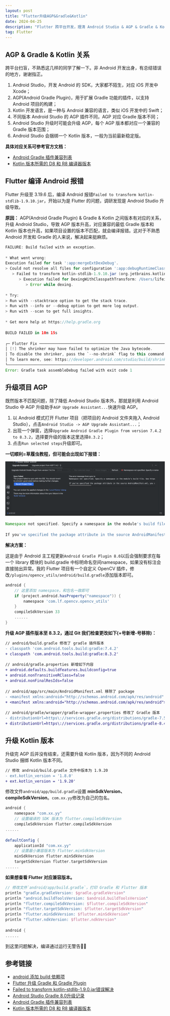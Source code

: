 ```yaml
---
layout: post
title: "Flutter升级AGP&Gradle&Kotlin"
date: 2024-04-25
description: "Flutter 跨平台开发，理清 Android Studio & AGP & Gradle & Kotlin 的关系，升级解决版本不匹配导致的编译问题。"
tag: Flutter
--- 
```


## AGP & Gradle & Kotlin 关系

跨平台扫盲，不熟悉这几样的同学了解一下。非 Android 开发出身，有总结错误的地方，谢谢指正。

1. Android Studio，开发 Android 的 SDK，大家都不陌生，对应 iOS 开发中 Xcode；
2. AGP(Android Gradle Plugin)，用于扩展 Gradle 功能的插件，以支持 Android 项目的构建；
3. Kotlin 开发语言，是一种与 Android 兼容的语言，类似 iOS 开发中的 Swift；
4. 不同版本 Android Studio 的 AGP 插件不同，AGP 对应 Gradle 版本不同；
5. Android Studio 升级时可能会升级 AGP，每个 AGP 版本都对应一个兼容的 Gradle 版本范围；
6. Android Studio 会捆绑一个 Kotlin 版本，一般为当前最新稳定版。

**具体对应关系可参考官方文档：**

* [Android Gradle 插件兼容列表](https://developer.android.google.cn/build/releases/gradle-plugin?hl=zh-cn)
* [Kotlin 版本所需的 D8 和 R8 编译器版本](https://developer.android.com/build/kotlin-support?hl=zh-cn)

## Flutter 编译 Android 报错

Flutter 升级至 3.19.6 后，编译 Android 报错`Failed to transform kotlin-stdlib-1.9.10.jar`，开始以为是 Flutter 的问题，调研发现是 Android Studio 升级导致。

**原因：** AGP(Android Gradle Plugin) & Gradle & Kotlin 之间版本有对应的关系，升级 Android Studio，导致 AGP 版本升高，对应兼容的最低 Gradle 版本和 Kotlin 版本也升高，如果项目设置的版本不匹配，就会编译报错。这对于不熟悉 Android 开发和 Gradle 的人来说，解决起来挺麻烦。

```groovy
FAILURE: Build failed with an exception.

* What went wrong:
Execution failed for task ':app:mergeExtDexDebug'.
> Could not resolve all files for configuration ':app:debugRuntimeClasspath'.
   > Failed to transform kotlin-stdlib-1.9.10.jar (org.jetbrains.kotlin:kotlin-stdlib:1.9.10) to match attributes {artifactType=android-dex, asm-transformed-variant=NONE, dexing-enable-desugaring=true, dexing-enable-jacoco-instrumentation=false, dexing-is-debuggable=true, dexing-min-sdk=19, org.gradle.category=library, org.gradle.libraryelements=jar, org.gradle.status=release, org.gradle.usage=java-runtime}.
      > Execution failed for DexingWithClasspathTransform: /Users/lifei/.gradle/caches/transforms-3/29afff73df66b7b192e6a6f531b855cf/transformed/jetified-kotlin-stdlib-1.9.10.jar.
         > Error while dexing.

* Try:
> Run with --stacktrace option to get the stack trace.
> Run with --info or --debug option to get more log output.
> Run with --scan to get full insights.

* Get more help at https://help.gradle.org

BUILD FAILED in 10m 15s

┌─ Flutter Fix ──────────────────────────────────────────────────────────────┐
│ [!] The shrinker may have failed to optimize the Java bytecode.            │
│ To disable the shrinker, pass the `--no-shrink` flag to this command.      │
│ To learn more, see: https://developer.android.com/studio/build/shrink-code │
└────────────────────────────────────────────────────────────────────────────┘
Error: Gradle task assembleDebug failed with exit code 1
```

## 升级项目 AGP

既然版本不匹配问题，除了降低 Android Studio 版本外，那就是利用 Android Studio 中 AGP 升级助手`AGP Upgrade Assistant...`快速升级 AGP。

1. 以 Android 模式打开 Flutter 项目（把项目的 Android 文件夹拖入 Android Studio），点击`Android Studio -> AGP Upgrade Assistant...`；
2. 出现一个弹窗，选择`Upgrade Android Gradle Plugin from version 7.4.2 to 8.3.2`，选择要升级的版本这里选择`8.3.2`；
3. 点击`Run selected steps`升级即可。

**一切顺利=草履虫教程，但可能会出现如下报错：**

![AGP升级报错](/images/posts/upgrade-agp/agp1.png)

```groovy
Namespace not specified. Specify a namespace in the module's build file. See https://d.android.com/r/tools/upgrade-assistant/set-namespace for information about setting the namespace.

If you've specified the package attribute in the source AndroidManifest.xml, you can use the AGP Upgrade Assistant to migrate to the namespace value in the build file. Refer to https://d.android.com/r/tools/upgrade-assistant/agp-upgrade-assistant for general information about using the AGP Upgrade Assistant.
```

**解决方案：**

这是由于 Android 主工程更新`Android Gradle Plugin 8.0`以后会强制要求在每一个 library 模块的 build.gradle 中标明命名空间namespace，如果没有标注会直接抛出异常。我的 Flutter 项目有一个自定义 OpenCV 插件，修改`/plugins/opencv_utils/android/build.gradle`添加版本即可。

```gradle
android {
    // 这里添加 namespace，和包名一致即可
    if (project.android.hasProperty("namespace")) {
        namespace 'com.lf.opencv.opencv_utils'
    }
    compileSdkVersion 33
    ......
}
```

**升级 AGP 插件版本至 8.3.2，通过 Git 我们检查更改如下(+号新增-号移除)：**

```diff
// android/build.gradle 修改了 gradle 插件版本
- classpath 'com.android.tools.build:gradle:7.4.2'
+ classpath 'com.android.tools.build:gradle:8.3.2'

// android/gradle.properties 新增如下内容
+ android.defaults.buildfeatures.buildconfig=true
+ android.nonTransitiveRClass=false
+ android.nonFinalResIds=false

// android/app/src/main/AndroidManifest.xml 移除了 package
- <manifest xmlns:android="http://schemas.android.com/apk/res/android" package="com.xx.yy">
+ <manifest xmlns:android="http://schemas.android.com/apk/res/android">

// android/gradle/wrapper/gradle-wrapper.properties 修改了 Gradle 版本
- distributionUrl=https\://services.gradle.org/distributions/gradle-7.5-all.zip
+ distributionUrl=https\://services.gradle.org/distributions/gradle-8.4-all.zip
```

## 升级 Kotlin 版本

升级完 AGP 后并没有结束，还需要升级 Kotlin 版本，因为不同的 Android Studio 捆绑 Kotlin 版本不同。

```diff
// 修改 android/build.gradle 文件中版本为 1.9.20
- ext.kotlin_version = '1.8.0'
+ ext.kotlin_version = '1.9.20'
```

修改文件`android/app/build.gradle`设置 **minSdkVersion、compileSdkVersion**。`com.xx.yy`修改为自己的包名。

```gradle
android {
    namespace "com.xx.yy"
    // 设置编译的 SDK 版本为 flutter.compileSdkVersion
    compileSdkVersion flutter.compileSdkVersion
......

defaultConfig {
    applicationId "com.xx.yy"
    // 设置最小兼容版本为 flutter.minSdkVersion
    minSdkVersion flutter.minSdkVersion
    targetSdkVersion flutter.targetSdkVersion
......
```

**如果想查看 Flutter 对应兼容版本。**

```gradle
// 修改文件`android/app/build.gradle`，打印 Gradle 和 Flutter 版本
println "gradle.gradleVersion: $gradle.gradleVersion"
println "android.buildToolsVersion: $android.buildToolsVersion"
println "flutter.compileSdkVersion: $flutter.compileSdkVersion"
println "flutter.targetSdkVersion: $flutter.targetSdkVersion"
println "flutter.minSdkVersion: $flutter.minSdkVersion"
println "flutter.ndkVersion: $flutter.ndkVersion"

android {
......
```

到这里问题解决，编译通过运行无警告🎉🎉

## 参考链接

* [android 添加 build 依赖项](https://developer.android.com/studio/build/dependencies?hl=zh-cn#groovy)
* [Flutter 升级 Gradle 和 Gradle Plugin](https://www.cnblogs.com/inexbot/p/17593347.html)
* [Failed to transform kotlin-stdlib-1.9.0.jar错误解决](https://github.com/juliansteenbakker/mobile_scanner/issues/729)
* [Android Studio Gradle 8.0升级记录](https://zhuanlan.zhihu.com/p/668428076)
* [Android Gradle 插件兼容列表](https://developer.android.google.cn/build/releases/gradle-plugin?hl=zh-cn)
* [Kotlin 版本所需的 D8 和 R8 编译器版本](https://developer.android.com/build/kotlin-support?hl=zh-cn)
